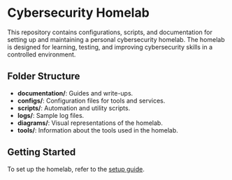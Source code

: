 # Cybersecurity Homelab

This repository contains configurations, scripts, and documentation for setting up and maintaining a personal cybersecurity homelab. The homelab is designed for learning, testing, and improving cybersecurity skills in a controlled environment.

## Folder Structure
- **documentation/**: Guides and write-ups.
- **configs/**: Configuration files for tools and services.
- **scripts/**: Automation and utility scripts.
- **logs/**: Sample log files.
- **diagrams/**: Visual representations of the homelab.
- **tools/**: Information about the tools used in the homelab.

## Getting Started
To set up the homelab, refer to the [setup guide](documentation/setup-guide.md).

